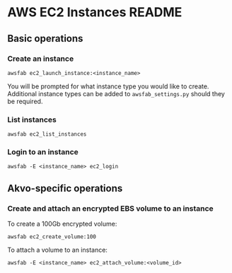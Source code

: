 # AWS EC2 Instances README

## Basic operations

### Create an instance

``` shell
awsfab ec2_launch_instance:<instance_name>
```

You will be prompted for what instance type you would like to create.
Additional instance types can be added to `awsfab_settings.py` should they be
required.

### List instances

``` shell
awsfab ec2_list_instances
```

### Login to an instance

``` shell
awsfab -E <instance_name> ec2_login
```

## Akvo-specific operations

### Create and attach an encrypted EBS volume to an instance

To create a 100Gb encrypted volume:

``` shell
awsfab ec2_create_volume:100
```

To attach a volume to an instance:

``` shell
awsfab -E <instance_name> ec2_attach_volume:<volume_id>
```
